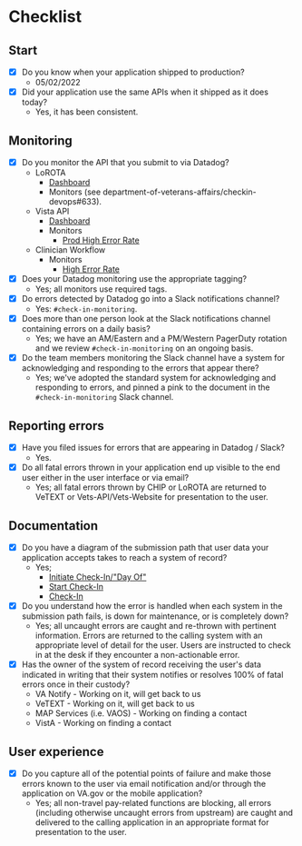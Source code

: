 # Checklist

## Start

* [x] Do you know when your application shipped to production?
  * 05/02/2022
* [x] Did your application use the same APIs when it shipped as it does today?
  * Yes, it has been consistent.

## Monitoring

* [x] Do you monitor the API that you submit to via Datadog?
  * LoROTA
    * [Dashboard](https://tevi.ddog-gov.com/dashboard/9ss-nrd-bj9/technical-dashboard---lorota-prod?fromUser=false&refresh_mode=sliding&from_ts=1727100299251&to_ts=1727103899251&live=true)
    * Monitors (see department-of-veterans-affairs/checkin-devops#633).
  * Vista API
    * [Dashboard](https://vetext.ddog-gov.com/dashboard/vu4-t9w-xzs/vista-api?fromUser=false&refresh_mode=sliding&from_ts=1727101512354&to_ts=1727105112354&live=true)
    * Monitors
      * [Prod High Error Rate](https://vetext.ddog-gov.com/monitors/122032)      
  * Clinician Workflow
    * Monitors
      * [High Error Rate](https://tevi.ddog-gov.com/monitors/277782)
* [x] Does your Datadog monitoring use the appropriate tagging?
  * Yes; all monitors use required tags.
* [x] Do errors detected by Datadog go into a Slack notifications channel?
  * Yes: `#check-in-monitoring`.
* [x] Does more than one person look at the Slack notifications channel containing errors on a daily basis? 
  * Yes; we have an AM/Eastern and a PM/Western PagerDuty rotation and we review `#check-in-monitoring` on an ongoing basis.
* [x] Do the team members monitoring the Slack channel have a system for acknowledging and responding to the errors that appear there? 
  * Yes; we've adopted the standard system for acknowledging and responding to errors, and pinned a pink to the document in the `#check-in-monitoring` Slack channel.

## Reporting errors

* [x] Have you filed issues for errors that are appearing in Datadog / Slack?
  * Yes.
* [x] Do all fatal errors thrown in your application end up visible to the end user either in the user interface or via email?
  * Yes; all fatal errors thrown by CHIP or LoROTA are returned to VeTEXT or Vets-API/Vets-Website for presentation to the user.

## Documentation

* [x] Do you have a diagram of the submission path that user data your application accepts takes to reach a system of record? 
  * Yes;
    * [Initiate Check-In/"Day Of"](https://github.com/department-of-veterans-affairs/va.gov-team/blob/master/products/health-care/checkin/engineering/architecture-diagrams/sequenceDiagram_checkInExp.md#initiate-check-in)
    * [Start Check-In](https://github.com/department-of-veterans-affairs/va.gov-team/blob/master/products/health-care/checkin/engineering/architecture-diagrams/sequenceDiagram_checkInExp.md#start-check-in)    
    * [Check-In](https://github.com/department-of-veterans-affairs/va.gov-team/blob/master/products/health-care/checkin/engineering/architecture-diagrams/sequenceDiagram_checkInExp.md#check-in)
* [x] Do you understand how the error is handled when each system in the submission path fails, is down for maintenance, or is completely down?
  * Yes; all uncaught errors are caught and re-thrown with pertinent information. Errors are returned to the calling system with an appropriate level of detail for the user. Users are instructed to check in at the desk if they encounter a non-actionable error.
* [x] Has the owner of the system of record receiving the user's data indicated in writing that their system notifies or resolves 100% of fatal errors once in their custody?
  * VA Notify - Working on it, will get back to us
  * VeTEXT - Working on it, will get back to us
  * MAP Services (i.e. VAOS) - Working on finding a contact
  * VistA - Working on finding a contact

## User experience

* [x] Do you capture all of the potential points of failure and make those errors known to the user via email notification and/or through the application on VA.gov or the mobile application?
  * Yes; all non-travel pay-related functions are blocking, all errors (including otherwise uncaught errors from upstream) are caught and delivered to the calling application in an appropriate format for presentation to the user.
